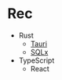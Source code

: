 # Rec

- Rust
  - [Tauri](https://tauri.app/)
  - [SQLx](https://github.com/launchbadge/sqlx)
- TypeScript
  - React
